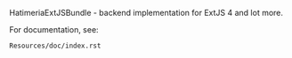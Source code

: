 HatimeriaExtJSBundle - backend implementation for ExtJS 4 and lot more.

For documentation, see:

    Resources/doc/index.rst